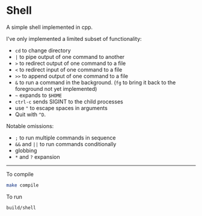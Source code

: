 # Shell

A simple shell implemented in cpp.

I've only implemented a limited subset of functionality:
- `cd` to change directory
- `|` to pipe output of one command to another
- `>` to redirect output of one command to a file
- `<` to redirect input of one command to a file
- `>>` to append output of one command to a file
- `&` to run a command in the background. (`fg` to bring it back to the foreground not yet implemented)
- `~` expands to `$HOME`
- `ctrl-c` sends SIGINT to the child processes
- use `"` to escape spaces in arguments
- Quit with `^D`.

Notable omissions:
- `;` to run multiple commands in sequence
- `&&` and `||` to run commands conditionally
- globbing
- `*` and `?` expansion

---

To compile
```bash
make compile
```

To run
```bash
build/shell
```
